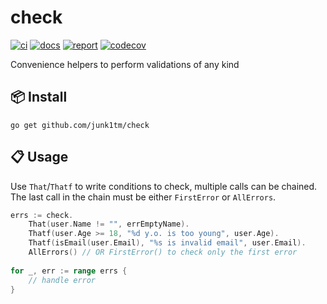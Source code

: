 # check

[![ci](https://github.com/junk1tm/check/actions/workflows/go.yml/badge.svg)](https://github.com/junk1tm/check/actions/workflows/go.yml)
[![docs](https://pkg.go.dev/badge/github.com/junk1tm/check.svg)](https://pkg.go.dev/github.com/junk1tm/check)
[![report](https://goreportcard.com/badge/github.com/junk1tm/check)](https://goreportcard.com/report/github.com/junk1tm/check)
[![codecov](https://codecov.io/gh/junk1tm/check/branch/main/graph/badge.svg)](https://codecov.io/gh/junk1tm/check)

Convenience helpers to perform validations of any kind

## 📦 Install

```shell
go get github.com/junk1tm/check
```

## 📋 Usage

Use `That`/`Thatf` to write conditions to check, multiple calls can be chained.
The last call in the chain must be either `FirstError` or `AllErrors`.

```go
errs := check.
	That(user.Name != "", errEmptyName).
	Thatf(user.Age >= 18, "%d y.o. is too young", user.Age).
	Thatf(isEmail(user.Email), "%s is invalid email", user.Email).
	AllErrors() // OR FirstError() to check only the first error
	
for _, err := range errs {
	// handle error
}
```
